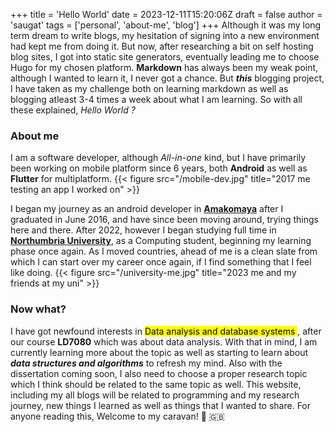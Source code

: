 +++
title = 'Hello World'
date = 2023-12-11T15:20:06Z
draft = false
author = 'saugat'
tags = ['personal', 'about-me', 'blog']
+++
Although it was my long term dream to write blogs, my hesitation of signing into a new environment had kept me from doing it. But now, after researching a bit on self hosting blog sites, I got into static site generators, eventually leading me to choose Hugo for my chosen platform. **Markdown** has always been my weak point, although I wanted to learn it, I never got a chance. But ***this*** blogging project, I have taken as my challenge both on learning markdown as well as blogging atleast 3-4 times a week about what I am learning. So with all these explained, _Hello World ?_

### About me
I am a software developer, although *All-in-one* kind, but I have primarily been working on mobile platform since 6 years, both **Android** as well as **Flutter** for multiplatform. 
{{< figure src="/mobile-dev.jpg" title="2017 me testing an app I worked on" >}}

I began my journey as an android developer in [**Amakomaya**](https://amakomaya.com/about-us/) after I graduated in June 2016, and have since been moving around, trying things here and there. After 2022, however I began studying full time in [**Northumbria University**](https://www.northumbria.ac.uk), as a Computing student, beginning my learning phase once again. As I moved countries, ahead of me is a clean slate from which I can start over my career once again, if I find something that I feel like doing.
{{< figure src="/university-me.jpg" title="2023 me and my friends at my uni" >}}

### Now what?
I have got newfound interests in <mark> Data analysis and database systems </mark>, after our course **LD7080** which was about data analysis. With that in mind, I am currently learning more about the topic as well as starting to learn about ***data structures and algorithms*** to refresh my mind. Also with the dissertation coming soon, I also need to choose a proper research topic which I think should be related to the same topic as well. 
This website, including my all blogs will be related to programming and my research journey, new things I learned as well as things that I wanted to share. For anyone reading this, Welcome to my caravan! :pray: :uk:
